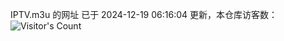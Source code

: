 IPTV.m3u 的网址 已于 2024-12-19 06:16:04 更新，本仓库访客数：![Visitor's Count](https://profile-counter.glitch.me/hero1898_tv/count.svg)
